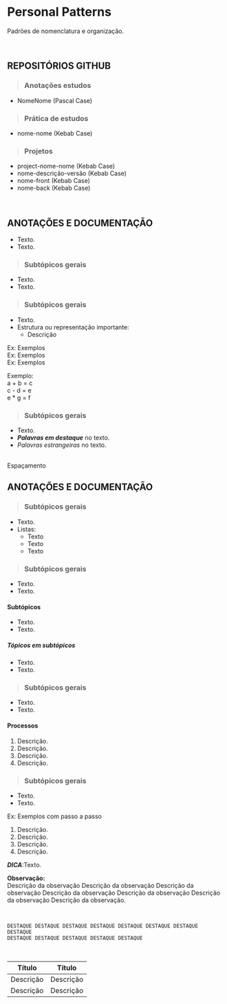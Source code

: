 # Personal Patterns
Padrões de nomenclatura e organização.

<br>

## REPOSITÓRIOS GITHUB

> ### Anotações estudos

* NomeNome (Pascal Case)

> ### Prática de estudos

* nome-nome (Kebab Case)

> ### Projetos

* project-nome-nome (Kebab Case)
* nome-descrição-versão (Kebab Case)
* nome-front (Kebab Case)
* nome-back (Kebab Case)

<br>

## ANOTAÇÕES E DOCUMENTAÇÃO
* Texto.
* Texto.

> ### Subtópicos gerais
* Texto.
* Texto.

> ### Subtópicos gerais
* Texto.
* Estrutura ou representação importante:
  - Descrição

Ex: Exemplos  
Ex: Exemplos  
Ex: Exemplos  

Exemplo:  
a + b = c  
c - d = e  
e * g = f  

> ### Subtópicos gerais
* Texto.
* ***Palavras em destaque*** no texto.
* *Palavras estrangeiras* no texto.

<br> Espaçamento

## ANOTAÇÕES E DOCUMENTAÇÃO

> ### Subtópicos gerais
* Texto.
* Listas:
  - Texto
  - Texto
  - Texto

> ### Subtópicos gerais
* Texto.
* Texto.

#### Subtópicos
* Texto.
* Texto.

##### Tópicos em subtópicos
* Texto.
* Texto.

> ### Subtópicos gerais
* Texto.
* Texto.

#### Processos
1. Descrição.
2. Descrição.
3. Descrição.
4. Descrição.

> ### Subtópicos gerais
* Texto.
* Texto.

Ex: Exemplos com passo a passo  
1. Descrição.
2. Descrição.
3. Descrição.
4. Descrição.

***DICA***:Texto.

**Observação:**  
Descrição da observação Descrição da observação Descrição da observação Descrição da observação Descrição da observação Descrição da observação Descrição da observação.

<br>

```
DESTAQUE DESTAQUE DESTAQUE DESTAQUE DESTAQUE DESTAQUE DESTAQUE DESTAQUE
DESTAQUE DESTAQUE DESTAQUE DESTAQUE DESTAQUE 
```

<br>

| Título    | Título    |
| --------- | --------- |
| Descrição | Descrição |
| Descrição | Descrição |